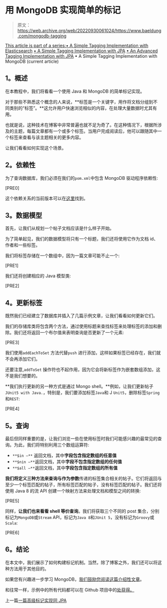 # 用 MongoDB 实现简单的标记

> 原文：<https://web.archive.org/web/20220930061024/https://www.baeldung.com/mongodb-tagging>

[This article is part of a series:](javascript:void(0);)[• A Simple Tagging Implementation with Elasticsearch](/web/20220625175311/https://www.baeldung.com/elasticsearch-tagging)
[• A Simple Tagging Implementation with JPA](/web/20220625175311/https://www.baeldung.com/jpa-tagging)
[• An Advanced Tagging Implementation with JPA](/web/20220625175311/https://www.baeldung.com/jpa-tagging-advanced)
• A Simple Tagging Implementation with MongoDB (current article)

## **1。概述**

在本教程中，我们将看看一个使用 Java 和 MongoDB 的简单标记实现。

对于那些不熟悉这个概念的人来说，**标签是一个关键字，用作将文档分组到不同类别的“标签”。**这允许用户快速浏览相似的内容，在处理大量数据时尤其有用。

也就是说，这种技术在博客中非常普遍也就不足为奇了。在这种情况下，根据所涉及的主题，每篇文章都有一个或多个标签。当用户完成阅读后，他可以跟随其中一个标签来查看与该主题相关的更多内容。

让我们看看如何实现这个场景。

## **2。依赖性**

为了查询数据库，我们必须在我们的`pom.xml`中包含 MongoDB 驱动程序依赖性:

[PRE0]

这个依赖关系的当前版本可以在[这里](https://web.archive.org/web/20220625175311/https://search.maven.org/classic/#search%7Cga%7C1%7Cg%3A%22org.mongodb%22%20AND%20a%3A%22mongo-java-driver%22)找到。

## **3。数据模型**

首先，让我们从规划一个帖子文档应该是什么样子开始。

为了简单起见，我们的数据模型将只有一个标题，我们还将使用它作为文档 id、作者和一些标签。

我们将标签存储在一个数组中，因为一篇文章可能不止一个:

[PRE1]

我们还将创建相应的 Java 模型类:

[PRE2]

## **4。更新标签**

既然我们已经建立了数据库并插入了几篇示例文章，让我们看看如何更新它们。

我们的存储库类将包含两个方法，通过使用标题来查找标签来处理标签的添加和删除。我们还将返回一个布尔值来表明查询是否更新了一个元素:

[PRE3]

我们使用`addEachToSet` 方法代替`push` 进行添加，这样如果标签已经存在，我们就不会再添加它们。

还要注意,`addToSet` 操作符也不起作用，因为它会将新标签作为嵌套数组添加，这不是我们想要的。

**我们执行更新的另一种方式是通过 Mongo shell。**例如，让我们更新帖子`JUnit5 with Java.`，特别是，我们要添加标签`Java`和 J `Unit5`，删除标签`Spring`和`REST`:

[PRE4]

## **5。查询**

最后但同样重要的是，让我们浏览一些在使用标签时我们可能感兴趣的最常见的查询。为此，我们将特别利用三个数组运算符:

*   `**$in –**` 返回文档，其中**字段包含指定数组的任意值**
*   `**$nin –**`返回文档，其中**字段不包含指定数组的任何值**
*   `**$all –**`返回文档，其中**字段包含指定数组的所有值**

**我们将定义三种方法来查询与作为参数**传递的标签集合相关的帖子。它们将返回与至少一个标签匹配的帖子，所有标签匹配的帖子，没有标签匹配的帖子。我们还将使用 Java 8 的流 API 创建一个映射方法来处理文档和模型之间的转换:

[PRE5]

同样，**让我们也来看看 shell 等价查询**。我们将获取三个不同的 post 集合，分别标记为`MongoDB`或`Stream` API，标记为`Java 8`和`JUnit 5`，没有标记为`Groovy`或`Scala`:

[PRE6]

## **6。结论**

在本文中，我们展示了如何构建标记机制。当然，除了博客之外，我们还可以将这种方法用于其他目的。

如果您有兴趣进一步学习 MongoDB，[我们鼓励您阅读这篇介绍性文章](/web/20220625175311/https://www.baeldung.com/java-mongodb)。

和往常一样，示例中的所有代码都可以在 Github 项目中的[处获得。](https://web.archive.org/web/20220625175311/https://github.com/eugenp/tutorials/tree/master/persistence-modules/java-mongodb)

上一篇[一篇高级标记实现同 JPA](/web/20220625175311/https://www.baeldung.com/jpa-tagging-advanced)